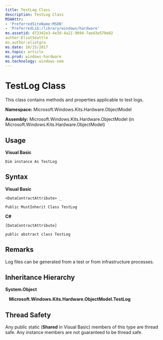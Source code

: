 ```yaml
---
title: TestLog Class
description: TestLog Class
MSHAttr:
- 'PreferredSiteName:MSDN'
- 'PreferredLib:/library/windows/hardware'
ms.assetid: d73342e3-4e3d-4a21-9094-7ae43e570e02
author:EliotSeattle
ms.author:eliotgra
ms.date: 10/15/2017
ms.topic: article
ms.prod: windows-hardware
ms.technology: windows-oem
---
```


# TestLog Class


This class contains methods and properties applicable to test logs.

**Namespace:** Microsoft.Windows.Kits.Hardware.ObjectModel

**Assembly:** Microsoft.Windows.Kits.Hardware.ObjectModel (in Microsoft.Windows.Kits.Hardware.ObjectModel)

## <span id="Usage"></span><span id="usage"></span><span id="USAGE"></span>Usage


**Visual Basic**

`Dim instance As TestLog`

## <span id="Syntax"></span><span id="syntax"></span><span id="SYNTAX"></span>Syntax


**Visual Basic**

`<DataContractAttribute> _`

`Public MustInherit Class TestLog`

**C#**

`[DataContractAttribute]`

`public abstract class TestLog`

## <span id="Remarks"></span><span id="remarks"></span><span id="REMARKS"></span>Remarks


Log files can be generated from a test or from infrastructure processes.

## <span id="Inheritance_Hierarchy"></span><span id="inheritance_hierarchy"></span><span id="INHERITANCE_HIERARCHY"></span>Inheritance Hierarchy


**System.Object**

   **Microsoft.Windows.Kits.Hardware.ObjectModel.TestLog**

## <span id="Thread_Safety"></span><span id="thread_safety"></span><span id="THREAD_SAFETY"></span>Thread Safety


Any public static (**Shared** in Visual Basic) members of this type are thread safe. Any instance members are not guaranteed to be thread safe.

 

 






